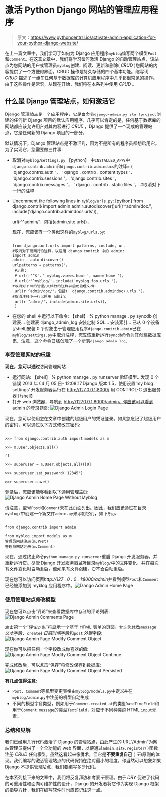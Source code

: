 # 激活 Python Django 网站的管理应用程序

> 原文：<https://www.pythoncentral.io/activate-admin-application-for-your-python-django-website/>

在上一篇文章中，我们学习了如何为 Django 应用程序`myblog`编写两个模型`Post`和`Comment`。在这篇文章中，我们将学习如何激活 Django 的自动管理站点，该站点为您网站的用户或管理员`myblog`创建、阅读、更新和删除( *CRUD* )您网站的内容提供了一个方便的界面。CRUD 操作是持久存储的四个基本功能。缩写词 *CRUD* 描述了一组在任何基于数据库的计算机应用程序中几乎都很常见的操作。由于这些操作是常识，从现在开始，我们将在本系列中使用 *CRUD* 。

## **什么是 Django 管理站点，如何激活它**

Django 管理站点是一个应用程序，它是由命令`django-admin.py startproject`创建的任何新 Django 项目的默认应用程序。几乎可以肯定的是，任何基于数据库的网站都应该允许用户对其内容进行 *CRUD* ，Django 提供了一个现成的管理站点，它是任何新的 Django 项目的一部分。

默认情况下，Django 管理站点是不激活的，因为不是所有的程序员都想启用它。为了实现它，您需要做三件事:

*   取消对`myblog/settings.py`
    【python】
    中`INSTALLED_APPS`中`django.contrib.admin`和`django.contrib.admindocs`的注释= (
    'django.contrib.auth '，
    ' django . contrib . content types '，
    'django.contrib.sessions '，
    'django.contrib.sites '，
    'django.contrib.messages '，
    ' django . contrib . static files '，
    #取消对下一行的注释
*   Uncomment the following lines in `myblog/urls.py`:
    [python]
    from django.contrib import admin
    admin.autodiscover()url(r'^admin/doc/', include('django.contrib.admindocs.urls')),

    url(r'^admin/'，包括(admin.site.urls))，

    现在，您应该有一个类似这样的`myblog/urls.py`:

    ```

    from django.conf.urls import patterns, include, url
    #取消对下面两行的注释，以启用 django.contrib 中的 admin:
    import admin
    admin . auto discover()
    urlpatterns = patterns('，
     #示例:
     # url(r'^$'，' myblog.views.home '，name='home ')，
     # url(r'^myblog/'，include('myblog.foo.urls ')，
    #取消对下面的管理/文档行的注释以启用管理文档:
     url(r'^admin/doc/'，包括(' django.contrib.admindocs.urls ')，
    #取消注释下一行以启用 admin: 
     url(r'^admin/'，include(admin.site.urls))，
     ) 

    ```

*   在您的 shell 中运行以下命令:
    【shell】
    % python manage . py syncdb
    创建表...
    创建表 django_admin_log
    安装定制 SQL...
    安装索引...
    已从 0 个设备
    [/shell]安装 0 个对象由于管理应用程序`django.contrib.admin`已在`myblog/settings.py`中取消注释，您应该重新运行`syncdb`命令为其创建数据库表。注意，这个命令已经创建了一个新表`django_admin_log`。

### **享受管理网站的乐趣**

**现在，您可以通过**访问管理网站

*   运行网站:
    【shell】
    % python manage . py runserver
    验证模型...发现 0 个错误
    2013 年 04 月 05 日- 12:08:17
    Django 版本 1.5，使用设置‘my blog . settings’
    开发服务器运行在 http://127.0.0.1:8000/
    用 CONTROL-C 退出服务器
    [/shell】
*   打开 web 浏览器，导航到 http://127.0.0.1:8000/admin。你应该可以看到 admin 的登录界面:
    ![Django Admin Login Page](img/3d96482020dd6cea7b01a30577ef5fbd.png)

现在，您可以使用您在文章中创建的超级用户的凭证登录。如果您忘记了超级用户的密码，可以通过以下方式修改其密码:

```

>>> from django.contrib.auth import models as m

>>> m.User.objects.all()

[]

>>> superuser = m.User.objects.all()[0]

>>> superuser.set_password('12345')

>>> superuser.save()

```

登录后，您应该能够看到以下通用管理主页:
![Django Admin Home Page Without Myblog](img/317de1709584e080c8db10c2a98ca427.png)

请注意，型号`Post`和`Comment`未在此页面列出。因此，我们应该通过在目录`myblog/`中创建一个新文件`admin.py`来添加它们，如下所示:

```

from django.contrib import admin

from myblog import models as m
管理员网站注册(m.Post) 
管理员网站注册(m.Comment) 

```

现在，通过终止命令`python manage.py runserver`重启 Django 开发服务器，并重新运行它。尽管 Django 开发服务器监听目录`myblog/`中的文件变化，并在每次有文件变化时自动重启，但如果有文件创建，它不会自动重启。

现在您可以访问页面*http://127 . 0 . 0 . 1:8000/admin*并看到模型`Post`和`Comment`已经被添加到 myblog 应用程序中。![Django Admin Home Page](img/7b72553393a3a19e5d4618f531e3d819.png)

### **使用管理站点**修改模型

现在您可以点击“评论”来查看数据库中存储的评论列表:
![Django Admin Comments Page](img/d19cfd9b3becc22da16917ec8d2b110c.png)

点击第一个“评论对象”将显示一个基于 HTML 表单的页面，允许您修改`message` *文本*字段、`created` *日期时间*字段和`post` *外键*字段:
![Django Admin Page Modify Comment Object](img/17242258e235b9d5dbb43dfbd77a70f5.png)

现在你可以把任何一个字段改成你喜欢的值:
![Django Admin Page Modify Comment Object Continue](img/6f318faa8a85067ae5cba658afb66ab7.png)

完成修改后，可以点击“保存”将修改保存到数据库:
![Django Admin Page Modify Comment Object Persisted](img/c61119fa40482a13b6089582c3e92012.png)

**有几点值得注意:**

*   `Post`、`Comment`等机型变更表格由`myblog/models.py`中定义并在`myblog/admin.py`中注册的机型自动生成
*   不同的模型字段类型，例如用于`Comment.created_at`的类型`DateTimeField`和用于`Comment.message`的类型`TextField`，对应于不同种类的 HTML `input`元素。

### **总结和见解**

我们已经用几行代码激活了 Django 的管理站点，由此产生的 URL“/Admin”为网站管理员提供了一个全功能的 web 界面，以便通过`admin.site.register()`函数注册 *CRUD* 任何模型。虽然这看起来像魔术，但它是**不要重复自己** ( *干*)原则的体现。我们编写的激活管理站点的代码保持在绝对最小的程度，你当然可以想象如果 Django 不提供管理站点，我们要编写多少代码。

在本系列接下来的文章中，我们将反复拜访和考察*干*原理。由于 *DRY* 促进了代码的可重用性和面向可维护性的设计，Django 的开发者将它作为实现 Django 框架的指导方针，我们在编写软件时也应该记住这一点。